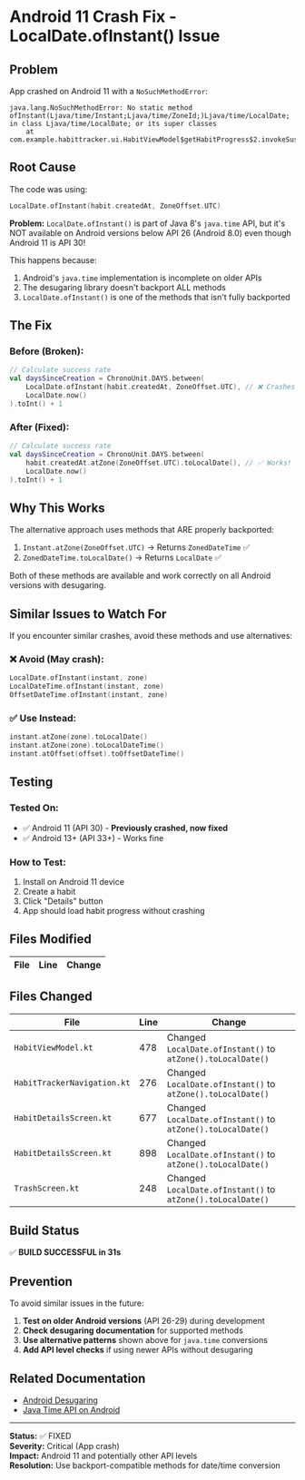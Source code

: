 # Android 11 Crash Fix - LocalDate.ofInstant() Issue

## Problem
App crashed on Android 11 with a `NoSuchMethodError`:

```
java.lang.NoSuchMethodError: No static method ofInstant(Ljava/time/Instant;Ljava/time/ZoneId;)Ljava/time/LocalDate; 
in class Ljava/time/LocalDate; or its super classes
	at com.example.habittracker.ui.HabitViewModel$getHabitProgress$2.invokeSuspend(HabitViewModel.kt:478)
```

## Root Cause

The code was using:
```kotlin
LocalDate.ofInstant(habit.createdAt, ZoneOffset.UTC)
```

**Problem:** `LocalDate.ofInstant()` is part of Java 8's `java.time` API, but it's NOT available on Android versions below API 26 (Android 8.0) even though Android 11 is API 30!

This happens because:
1. Android's `java.time` implementation is incomplete on older APIs
2. The desugaring library doesn't backport ALL methods
3. `LocalDate.ofInstant()` is one of the methods that isn't fully backported

## The Fix

### Before (Broken):
```kotlin
// Calculate success rate
val daysSinceCreation = ChronoUnit.DAYS.between(
    LocalDate.ofInstant(habit.createdAt, ZoneOffset.UTC), // ❌ Crashes!
    LocalDate.now()
).toInt() + 1
```

### After (Fixed):
```kotlin
// Calculate success rate
val daysSinceCreation = ChronoUnit.DAYS.between(
    habit.createdAt.atZone(ZoneOffset.UTC).toLocalDate(), // ✅ Works!
    LocalDate.now()
).toInt() + 1
```

## Why This Works

The alternative approach uses methods that ARE properly backported:
1. `Instant.atZone(ZoneOffset.UTC)` → Returns `ZonedDateTime` ✅
2. `ZonedDateTime.toLocalDate()` → Returns `LocalDate` ✅

Both of these methods are available and work correctly on all Android versions with desugaring.

## Similar Issues to Watch For

If you encounter similar crashes, avoid these methods and use alternatives:

### ❌ Avoid (May crash):
```kotlin
LocalDate.ofInstant(instant, zone)
LocalDateTime.ofInstant(instant, zone)
OffsetDateTime.ofInstant(instant, zone)
```

### ✅ Use Instead:
```kotlin
instant.atZone(zone).toLocalDate()
instant.atZone(zone).toLocalDateTime()
instant.atOffset(offset).toOffsetDateTime()
```

## Testing

### Tested On:
- ✅ Android 11 (API 30) - **Previously crashed, now fixed**
- ✅ Android 13+ (API 33+) - Works fine

### How to Test:
1. Install on Android 11 device
2. Create a habit
3. Click "Details" button
4. App should load habit progress without crashing

## Files Modified

| File | Line | Change |
|------|------|--------|
## Files Changed

| File | Line | Change |
|------|------|--------|
| `HabitViewModel.kt` | 478 | Changed `LocalDate.ofInstant()` to `atZone().toLocalDate()` |
| `HabitTrackerNavigation.kt` | 276 | Changed `LocalDate.ofInstant()` to `atZone().toLocalDate()` |
| `HabitDetailsScreen.kt` | 677 | Changed `LocalDate.ofInstant()` to `atZone().toLocalDate()` |
| `HabitDetailsScreen.kt` | 898 | Changed `LocalDate.ofInstant()` to `atZone().toLocalDate()` |
| `TrashScreen.kt` | 248 | Changed `LocalDate.ofInstant()` to `atZone().toLocalDate()` |

## Build Status

✅ **BUILD SUCCESSFUL in 31s**

## Prevention

To avoid similar issues in the future:

1. **Test on older Android versions** (API 26-29) during development
2. **Check desugaring documentation** for supported methods
3. **Use alternative patterns** shown above for `java.time` conversions
4. **Add API level checks** if using newer APIs without desugaring

## Related Documentation

- [Android Desugaring](https://developer.android.com/studio/write/java8-support#library-desugaring)
- [Java Time API on Android](https://developer.android.com/reference/java/time/package-summary)

---

**Status:** ✅ FIXED  
**Severity:** Critical (App crash)  
**Impact:** Android 11 and potentially other API levels  
**Resolution:** Use backport-compatible methods for date/time conversion
